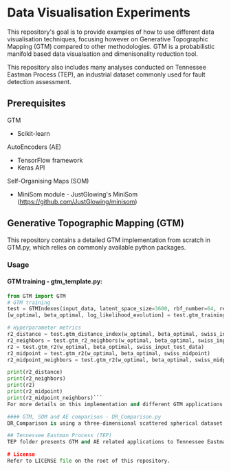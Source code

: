 # Data Visualisation Experiments
This repository's goal is to provide examples of how to use different data visualisation techniques, focusing however on Generative Topographic Mapping (GTM) compared to other methodologies. GTM is a probabilistic manifold based data visualsation and dimenisonality reduction tool. 

This repository also includes many analyses conducted on Tennessee Eastman Process (TEP), an industrial dataset commonly used for fault detection assessment.

## Prerequisites
GTM
* Scikit-learn

AutoEncoders (AE)
* TensorFlow framework
* Keras API

Self-Organising Maps (SOM)
* MiniSom module - JustGlowing's MiniSom (https://github.com/JustGlowing/minisom)

## Generative Topographic Mapping (GTM)
This repository contains a detailed GTM implementation from scratch in GTM.py, which relies on commonly available python packages.

### Usage
#### GTM training - gtm_template.py:
```python
from GTM import GTM
# GTM training
test = GTMIndexes(input_data, latent_space_size=3600, rbf_number=64, regularization=0.001, rbf_width=2, iterations=10)
[w_optimal, beta_optimal, log_likelihood_evolution] = test.gtm_training()

# Hyperparameter metrics
r2_distance = test.gtm_distance_index(w_optimal, beta_optimal, swiss_input_data)
r2_neighbors = test.gtm_r2_neighbors(w_optimal, beta_optimal, swiss_input_data)
r2 = test.gtm_r2(w_optimal, beta_optimal, swiss_input_test_data)
r2_midpoint = test.gtm_r2(w_optimal, beta_optimal, swiss_midpoint)
r2_midpoint_neighbors = test.gtm_r2(w_optimal, beta_optimal, swiss_midpoint_neighbors)

print(r2_distance)
print(r2_neighbors)
print(r2)
print(r2_midpoint)
print(r2_midpoint_neighbors)```
For more details on this implementation and different GTM applications with extra features, please check GTM sub-directory's README.md and this repository's wiki. 

#### GTM, SOM and AE comparison - DR_Comparison.py
DR_Comparison is using a three-dimensional scattered spherical dataset divided in two categories to show the nonlinear discriminatory capabilities of GTM, SOM, and AE. The code currently used can easily be modified to support other datasets. 

## Tennessee Eastman Process (TEP)
TEP folder presents GTM and AE related applications to Tennessee Eastman Process (TEP) industrial chemical dataset. Please check this repository's wiki for more information on TEP and the README.md on its correspondent sub-directory. 

# License
Refer to LICENSE file on the root of this repository.
